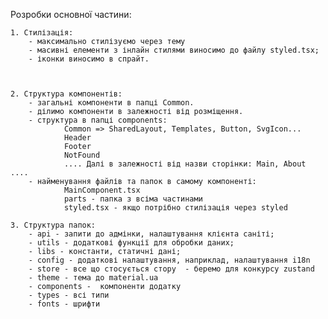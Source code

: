 Розробки основної частини:

    1. Стилізація:
        - максимально стилізуємо через тему
        - масивні елементи з інлайн стилями виносимо до файлу styled.tsx;
        - іконки виносимо в спрайт.



    2. Структура компонентів:
        - загальні компоненти в папці Common.
        - ділимо компоненти в залежності від розміщення.
        - структура в папці components:
                Common => SharedLayout, Templates, Button, SvgIcon...
                Header
                Footer
                NotFound
                .... Далі в залежності від назви сторінки: Main, About ....
        - найменування файлів та папок в самому компоненті:
                MainComponent.tsx
                parts - папка з всіма частинами
                styled.tsx - якщо потрібно стилізація через styled

    3. Структура папок:
        - api - запити до адмінки, налаштування клієнта саніті;
        - utils - додаткові функції для обробки даних;
        - libs - константи, статичні дані;
        - config - додаткові налаштування, наприклад, налаштування i18n
        - store - все що стосується стору  - беремо для конкурсу zustand
        - theme - тема до material.ua
        - components -  компоненти додатку
        - types - всі типи
        - fonts - шрифти
